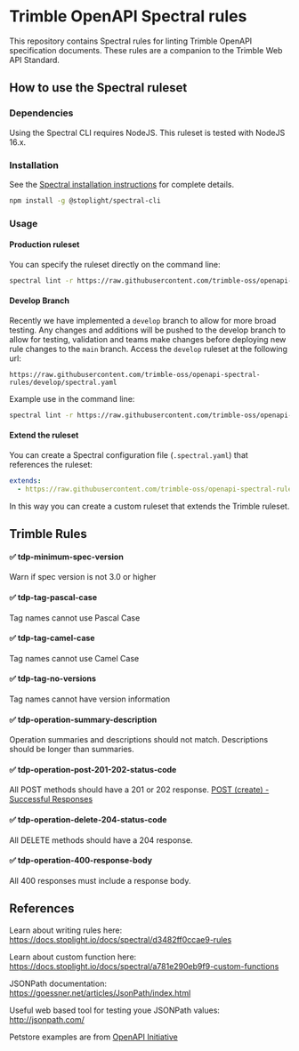 # Trimble OpenAPI Spectral rules

This repository contains Spectral rules for linting Trimble OpenAPI specification documents. These rules are a companion to the Trimble Web API Standard.

## How to use the Spectral ruleset

### Dependencies

Using the Spectral CLI requires NodeJS. This ruleset is tested with NodeJS 16.x.

### Installation

See the [Spectral installation instructions](https://meta.stoplight.io/docs/spectral/docs/getting-started/installation.md) for complete details.

```bash
npm install -g @stoplight/spectral-cli
```

### Usage

#### Production ruleset

You can specify the ruleset directly on the command line:

```bash
spectral lint -r https://raw.githubusercontent.com/trimble-oss/openapi-spectral-rules/main/spectral.yaml <api definition file>
```

#### Develop Branch

Recently we have implemented a `develop` branch to allow for more broad testing. Any changes and additions will be pushed to the develop branch to allow for testing, validation and teams make changes before deploying new rule changes to the `main` branch. Access the `develop` ruleset at the following url:

`https://raw.githubusercontent.com/trimble-oss/openapi-spectral-rules/develop/spectral.yaml`

Example use in the command line:

```bash
spectral lint -r https://raw.githubusercontent.com/trimble-oss/openapi-spectral-rules/develop/spectral.yaml <api definition file>
```

#### Extend the ruleset

You can create a Spectral configuration file (`.spectral.yaml`) that references the ruleset:

```yaml
extends:
  - https://raw.githubusercontent.com/trimble-oss/openapi-spectral-rules/main/spectral.yaml
```

In this way you can create a custom ruleset that extends the Trimble ruleset.

## Trimble Rules

#### ✅ tdp-minimum-spec-version

Warn if spec version is not 3.0 or higher

#### ✅ tdp-tag-pascal-case

Tag names cannot use Pascal Case

#### ✅ tdp-tag-camel-case

Tag names cannot use Camel Case

#### ✅ tdp-tag-no-versions

Tag names cannot have version information

#### ✅ tdp-operation-summary-description

Operation summaries and descriptions should not match.
Descriptions should be longer than summaries.

#### ✅ tdp-operation-post-201-202-status-code

All POST methods should have a 201 or 202 response. [POST (create) - Successful Responses](https://api-standards.trimble-pnp.com/api-standard/http#successful-responses-2xx)

#### ✅ tdp-operation-delete-204-status-code

All DELETE methods should have a 204 response.

#### ✅ tdp-operation-400-response-body

All 400 responses must include a response body.

## References

Learn about writing rules here:
https://docs.stoplight.io/docs/spectral/d3482ff0ccae9-rules

Learn about custom function here:
https://docs.stoplight.io/docs/spectral/a781e290eb9f9-custom-functions

JSONPath documentation:
https://goessner.net/articles/JsonPath/index.html

Useful web based tool for testing youe JSONPath values:
http://jsonpath.com/

Petstore examples are from [OpenAPI Initiative](https://github.com/OAI/OpenAPI-Specification/tree/main/examples)
